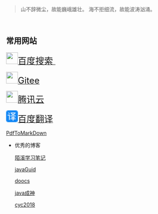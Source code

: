 > 山不辞微尘，故能巍峨雄壮。
海不拒细流，故能波涛汹涌。


&emsp;
&emsp;


## 常用网站  
[<img src="https://www.baidu.com/favicon.ico" height="32" width="32"><font size=5>百度搜索  </font>](https://www.baidu.com/)&emsp;&emsp;&emsp;&emsp;

[<img src="https://gitee.com/assets/favicon.ico" height="32" width="32"><font size=5>Gitee</font>](https://gitee.com/yaoxin001)&emsp;&emsp;&emsp;&emsp;&emsp;  

[<img src="https://cloud.tencent.com/favicon.ico" height="32" width="32"><font size=5>腾讯云</font>](https://cloud.tencent.com/login?s_url=https%3A%2F%2Fconsole.cloud.tencent.com%2Fcvm%2Finstance%2Findex%3Frid%3D4)&emsp;&emsp;&emsp;&emsp;

[<img src="Images/百度翻译.png" height="32" width="32"><font size=5>百度翻译</font>](https://fanyi.baidu.com/?aldtype=16047#auto/zh/)&emsp;&emsp;&emsp;&emsp;

[PdfToMarkDown](https://pdf2md.morethan.io/)



- 优秀的博客

  [陌溪学习笔记](https://moxi159753.gitee.io/learningnotes/#/)

  [javaGuid](https://snailclimb.gitee.io/javaguide/#/)

  [doocs](https://github.com/doocs/advanced-java)

  [java成神](https://github.com/hollischuang/toBeTopJavaer)

  [cyc2018](https://github.com/CyC2018/CS-Notes)



